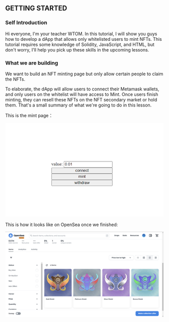 ## GETTING STARTED

### Self Introduction

Hi everyone, I'm your teacher WTOM. In this tutorial, I will show you guys how to develop a dApp that allows only whitelisted users to mint NFTs. This tutorial requires some knowledge of Solidity, JavaScript, and HTML, but don't worry, I'll help you pick up these skills in the upcoming lessons.

### What we are building

We want to build an NFT minting page but only allow certain people to claim the NFTs.

To elaborate, the dApp will allow users to connect their Metamask wallets, and only users on the whitelist will have access to Mint. Once users finish minting, they can resell these NFTs on the NFT secondary market or hold them. That's a small summary of what we're going to do in this lesson.

This is the mint page：

![image-20230223171808615](/public/images/Polygon-Whitelist-NFT/section-0/0_1_1.png)

This is how it looks like on OpenSea once we finished: 

![image-20230223163620536](/public/images/Polygon-Whitelist-NFT/section-0/0_1_2.png)
